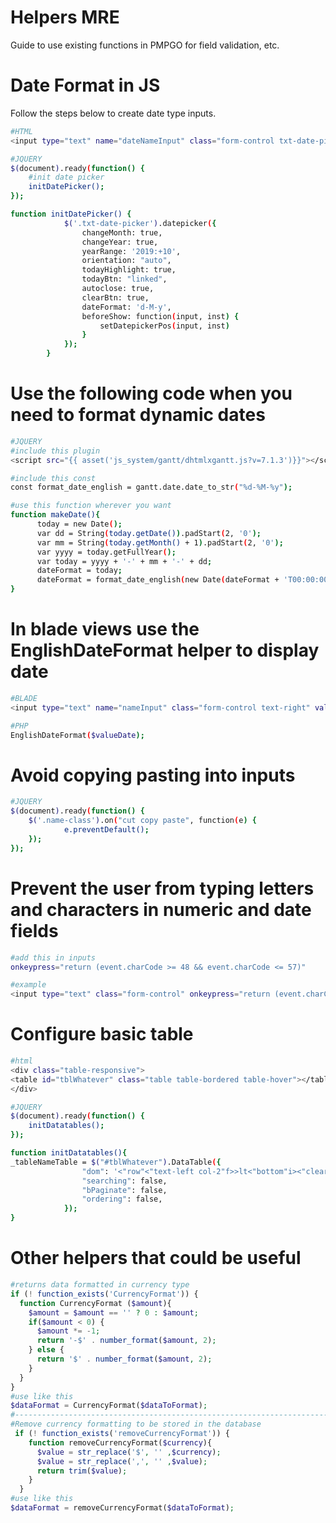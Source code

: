 # Helpers MRE

Guide to use existing functions in PMPGO for field validation, etc.

# Date Format in JS

Follow the steps below to create date type inputs.

```bash
#HTML
<input type="text" name="dateNameInput" class="form-control txt-date-picker text-right"/>
```
```bash
#JQUERY
$(document).ready(function() {
    #init date picker
    initDatePicker();
});

function initDatePicker() {
            $('.txt-date-picker').datepicker({
                changeMonth: true,
                changeYear: true,
                yearRange: '2019:+10',
                orientation: "auto",
                todayHighlight: true,
                todayBtn: "linked",
                autoclose: true,
                clearBtn: true,
                dateFormat: 'd-M-y',
                beforeShow: function(input, inst) {
                    setDatepickerPos(input, inst)
                }
            });
        }
```

# Use the following code when you need to format dynamic dates

```bash
#JQUERY
#include this plugin
<script src="{{ asset('js_system/gantt/dhtmlxgantt.js?v=7.1.3')}}"></script>

#include this const
const format_date_english = gantt.date.date_to_str("%d-%M-%y");

#use this function wherever you want
function makeDate(){
      today = new Date();
      var dd = String(today.getDate()).padStart(2, '0');
      var mm = String(today.getMonth() + 1).padStart(2, '0');            
      var yyyy = today.getFullYear();
      var today = yyyy + '-' + mm + '-' + dd;
      dateFormat = today;
      dateFormat = format_date_english(new Date(dateFormat + 'T00:00:00'))
}
```

# In blade views use the EnglishDateFormat helper to display date

```bash
#BLADE
<input type="text" name="nameInput" class="form-control text-right" value="{{EnglishDateFormat($obj->valueDate)}}" />

#PHP
EnglishDateFormat($valueDate);

```
# Avoid copying pasting into inputs

```bash
#JQUERY
$(document).ready(function() {
    $('.name-class').on("cut copy paste", function(e) {
            e.preventDefault();
    });
});
```
# Prevent the user from typing letters and characters in numeric and date fields

```bash
#add this in inputs
onkeypress="return (event.charCode >= 48 && event.charCode <= 57)"

#example
<input type="text" class="form-control" onkeypress="return (event.charCode >= 48 && event.charCode <= 57)" />
```

# Configure basic table

```bash
#html
<div class="table-responsive">
<table id="tblWhatever" class="table table-bordered table-hover"></table>
</div>

#JQUERY
$(document).ready(function() {
    initDatatables();
});

function initDatatables(){
_tableNameTable = $("#tblWhatever").DataTable({
                "dom": '<"row"<"text-left col-2"f>>lt<"bottom"i><"clear">',
                "searching": false,
                "bPaginate": false,
                "ordering": false,
            });
}
```
# Other helpers that could be useful

```php
#returns data formatted in currency type
if (! function_exists('CurrencyFormat')) {
  function CurrencyFormat ($amount){
    $amount = $amount == '' ? 0 : $amount;
    if($amount < 0) {
      $amount *= -1;
      return '-$' . number_format($amount, 2);
    } else {
      return '$' . number_format($amount, 2);
    }
  }
}
#use like this
$dataFormat = CurrencyFormat($dataToFormat);
#----------------------------------------------------------------------------
#Remove currency formatting to be stored in the database
 if (! function_exists('removeCurrencyFormat')) {
    function removeCurrencyFormat($currency){
      $value = str_replace('$', '' ,$currency);
      $value = str_replace(',', '' ,$value);
      return trim($value);
    }
  }
#use like this
$dataFormat = removeCurrencyFormat($dataToFormat);
```
